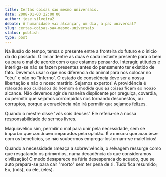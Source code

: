 ```yaml
---
title: Certas coisas são mesmo universais.
date: 2008-01-03 22:00:00
author: jose.silveira2
debate: A humanidade vai alcançar, um dia, a paz universal?
slug: certas-coisas-sao-mesmo-universais
status: publish 
type: post
---
```


Na ilusão do tempo, temos o presente entre a fronteira do futuro e o inicio da do passado. O limiar dentre as duas é cada instante presente para o bem ou para o mal de acordo com o que estamos pensando. Interagir, atitudes e interliga-se não se fazem presentes antes do pensamento ter existido de fato. Devemos usar o que nos diferencia do animal para nos colocar no "céu" e não no "inferno". O estado de consciência deve ser a nossa libertação e não o nosso martírio. Sejamos expertos! A providência é relaxada aos cuidados do homem à medida que as coisas ficam ao nosso alcance. Não devemos agir de maneira displicente por preguiça, covardia, ou permitir que sejamos corrompidos nos tornando desonestos, ou corruptos, porque a consciência não irá permitir que sejamos felizes.   

Quando o mestre disse "vós sois deuses" Ele referia-se à nossa responsabilidade de sermos livres.   

Maquiavélico sim, permitir o mal para unir pela necessidade, sem se importar que continuem separados pela opinião. É o mesmo que acontece com os benefícios, se não soubermos emprega-los tornam-se malefícios!   

Quando a necessidade ameaça a sobrevivência, o selvagem ressurge como que resgatando os primórdios, numa decadência do que consideramos civilização! O medo desaparece na fúria desesperada do acuado, que se auto prepara-se para cair "morto" sem ter pena de si. Tudo fica resumido; Eu, (nós), ou ele, (eles).

